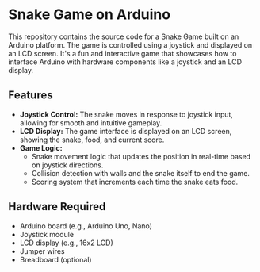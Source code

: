 # Snake Game on Arduino

This repository contains the source code for a Snake Game built on an Arduino platform. The game is controlled using a joystick and displayed on an LCD screen. It's a fun and interactive game that showcases how to interface Arduino with hardware components like a joystick and an LCD display.

## Features

- **Joystick Control:** The snake moves in response to joystick input, allowing for smooth and intuitive gameplay.
- **LCD Display:** The game interface is displayed on an LCD screen, showing the snake, food, and current score.
- **Game Logic:**
  - Snake movement logic that updates the position in real-time based on joystick directions.
  - Collision detection with walls and the snake itself to end the game.
  - Scoring system that increments each time the snake eats food.

## Hardware Required

- Arduino board (e.g., Arduino Uno, Nano)
- Joystick module
- LCD display (e.g., 16x2 LCD)
- Jumper wires
- Breadboard (optional)


